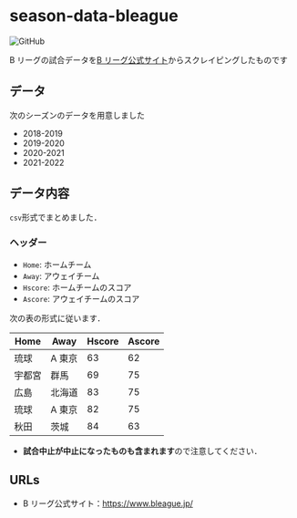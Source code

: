 # season-data-bleague

![GitHub](https://img.shields.io/github/license/kkml4220/season-data-bleague)

B リーグの試合データを[B リーグ公式サイト](https://www.bleague.jp/)からスクレイピングしたものです

## データ

次のシーズンのデータを用意しました

- 2018-2019
- 2019-2020
- 2020-2021
- 2021-2022

## データ内容

`csv`形式でまとめました．

### ヘッダー

- `Home`: ホームチーム
- `Away`: アウェイチーム
- `Hscore`: ホームチームのスコア
- `Ascore`: アウェイチームのスコア

次の表の形式に従います．

| Home   | Away   | Hscore | Ascore |
| ------ | ------ | ------ | ------ |
| 琉球   | A 東京 | 63     | 62     |
| 宇都宮 | 群馬   | 69     | 75     |
| 広島   | 北海道 | 83     | 75     |
| 琉球   | A 東京 | 82     | 75     |
| 秋田   | 茨城   | 84     | 63     |

- **試合中止が中止になったものも含まれます**ので注意してください．

## URLs

- B リーグ公式サイト：<https://www.bleague.jp/>


